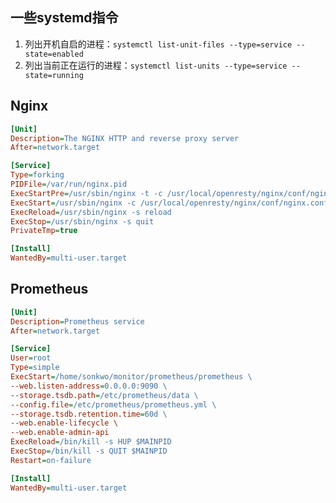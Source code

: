 ## 一些systemd指令

1. 列出开机自启的进程：`systemctl list-unit-files --type=service --state=enabled`
2. 列出当前正在运行的进程：`systemctl list-units --type=service --state=running`

## Nginx

```ini
[Unit]
Description=The NGINX HTTP and reverse proxy server
After=network.target

[Service]
Type=forking
PIDFile=/var/run/nginx.pid
ExecStartPre=/usr/sbin/nginx -t -c /usr/local/openresty/nginx/conf/nginx.conf
ExecStart=/usr/sbin/nginx -c /usr/local/openresty/nginx/conf/nginx.conf
ExecReload=/usr/sbin/nginx -s reload
ExecStop=/usr/sbin/nginx -s quit
PrivateTmp=true

[Install]
WantedBy=multi-user.target
```

## Prometheus

```ini
[Unit]
Description=Prometheus service
After=network.target

[Service]
User=root
Type=simple
ExecStart=/home/sonkwo/monitor/prometheus/prometheus \
--web.listen-address=0.0.0.0:9090 \
--storage.tsdb.path=/etc/prometheus/data \
--config.file=/etc/prometheus/prometheus.yml \
--storage.tsdb.retention.time=60d \
--web.enable-lifecycle \
--web.enable-admin-api
ExecReload=/bin/kill -s HUP $MAINPID
ExecStop=/bin/kill -s QUIT $MAINPID
Restart=on-failure

[Install]
WantedBy=multi-user.target
```

